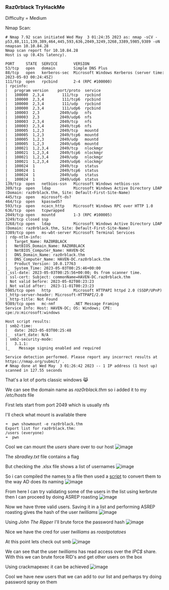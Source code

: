 <h3> Raz0rblack TryHackMe </h3>

Difficulty = Medium

Nmap Scan:

```
# Nmap 7.92 scan initiated Wed May  3 01:24:35 2023 as: nmap -sCV -p53,88,111,139,389,464,445,593,636,2049,3249,3268,3389,5985,9389 -oN nmapsan 10.10.84.28
Nmap scan report for 10.10.84.28
Host is up (0.43s latency).

PORT     STATE  SERVICE       VERSION
53/tcp   open   domain        Simple DNS Plus
88/tcp   open   kerberos-sec  Microsoft Windows Kerberos (server time: 2023-05-03 00:24:45Z)
111/tcp  open   rpcbind       2-4 (RPC #100000)
| rpcinfo: 
|   program version    port/proto  service
|   100000  2,3,4        111/tcp   rpcbind
|   100000  2,3,4        111/tcp6  rpcbind
|   100000  2,3,4        111/udp   rpcbind
|   100000  2,3,4        111/udp6  rpcbind
|   100003  2,3         2049/udp   nfs
|   100003  2,3         2049/udp6  nfs
|   100003  2,3,4       2049/tcp   nfs
|   100003  2,3,4       2049/tcp6  nfs
|   100005  1,2,3       2049/tcp   mountd
|   100005  1,2,3       2049/tcp6  mountd
|   100005  1,2,3       2049/udp   mountd
|   100005  1,2,3       2049/udp6  mountd
|   100021  1,2,3,4     2049/tcp   nlockmgr
|   100021  1,2,3,4     2049/tcp6  nlockmgr
|   100021  1,2,3,4     2049/udp   nlockmgr
|   100021  1,2,3,4     2049/udp6  nlockmgr
|   100024  1           2049/tcp   status
|   100024  1           2049/tcp6  status
|   100024  1           2049/udp   status
|_  100024  1           2049/udp6  status
139/tcp  open   netbios-ssn   Microsoft Windows netbios-ssn
389/tcp  open   ldap          Microsoft Windows Active Directory LDAP (Domain: raz0rblack.thm, Site: Default-First-Site-Name)
445/tcp  open   microsoft-ds?
464/tcp  open   kpasswd5?
593/tcp  open   ncacn_http    Microsoft Windows RPC over HTTP 1.0
636/tcp  open   tcpwrapped
2049/tcp open   mountd        1-3 (RPC #100005)
3249/tcp closed ssp
3268/tcp open   ldap          Microsoft Windows Active Directory LDAP (Domain: raz0rblack.thm, Site: Default-First-Site-Name)
3389/tcp open   ms-wbt-server Microsoft Terminal Services
| rdp-ntlm-info: 
|   Target_Name: RAZ0RBLACK
|   NetBIOS_Domain_Name: RAZ0RBLACK
|   NetBIOS_Computer_Name: HAVEN-DC
|   DNS_Domain_Name: raz0rblack.thm
|   DNS_Computer_Name: HAVEN-DC.raz0rblack.thm
|   Product_Version: 10.0.17763
|_  System_Time: 2023-05-03T00:25:46+00:00
|_ssl-date: 2023-05-03T00:25:56+00:00; 0s from scanner time.
| ssl-cert: Subject: commonName=HAVEN-DC.raz0rblack.thm
| Not valid before: 2023-05-02T00:23:23
|_Not valid after:  2023-11-01T00:23:23
5985/tcp open   http          Microsoft HTTPAPI httpd 2.0 (SSDP/UPnP)
|_http-server-header: Microsoft-HTTPAPI/2.0
|_http-title: Not Found
9389/tcp open   mc-nmf        .NET Message Framing
Service Info: Host: HAVEN-DC; OS: Windows; CPE: cpe:/o:microsoft:windows

Host script results:
| smb2-time: 
|   date: 2023-05-03T00:25:48
|_  start_date: N/A
| smb2-security-mode: 
|   3.1.1: 
|_    Message signing enabled and required

Service detection performed. Please report any incorrect results at https://nmap.org/submit/ .
# Nmap done at Wed May  3 01:26:42 2023 -- 1 IP address (1 host up) scanned in 127.55 seconds
```

That's a lot of ports classic windows 😹

We can see the domain name as *raz0rblack.thm* so i added it to my */etc/hosts* file

First lets start from port 2049 which is usually nfs

I'll check what mount is available there

```
➜  pwn showmount -e raz0rblack.thm
Export list for raz0rblack.thm:
/users (everyone)
➜  pwn
```

Cool we can mount the *users* share over to our host
![image](https://user-images.githubusercontent.com/127159644/235819021-aaced37f-eb85-452a-86f1-cbf365cf512c.png)

The *sbradley.txt* file contains a flag 

But checking the .xlsx file shows a list of usernames
![image](https://user-images.githubusercontent.com/127159644/235819299-2f9af96d-05af-4974-b445-eec2c89d3365.png)

So i can compiled the names to a file then used a [script](https://github.com/PinkDraconian/CTF-bash-tools/blob/master/scripts/ctf-wordlist-names.sh) to convert them to the way AD does its naming
![image](https://user-images.githubusercontent.com/127159644/235819517-3f661c9a-e1fa-4c42-aca7-8009b41c3e7e.png)

From here I can try validating some of the users in the list using kerbrute then I can proceed by doing ASREP roasting
![image](https://user-images.githubusercontent.com/127159644/235819632-33e33f23-2f02-49f9-a631-80a4927e3deb.png)

Now we have three valid users. Saving it in a list and performing ASREP roasting gives the hash of the user *twilliams*
![image](https://user-images.githubusercontent.com/127159644/235819820-c8aaf949-984e-4183-824b-a57853e5ae51.png)

Using *John The Ripper* I'll brute force the password hash
![image](https://user-images.githubusercontent.com/127159644/235819889-c1878002-88a3-41f8-85ee-0eedc8744f57.png)

Nice we have the cred for user *twilliams* as *roastpotatoes*

At this point lets check out smb
![image](https://user-images.githubusercontent.com/127159644/235820151-adc3014a-d538-451c-9344-5346da3ec970.png)

We can see that the user *twilliams* has read access over the *IPC$* share. With this we can brute force RID's and get other users on the box

Using crackmapexec it can be achieved 
![image](https://user-images.githubusercontent.com/127159644/235820397-31a98f54-3022-485c-9dae-78cdf7925697.png)

Cool we have new users that we can add to our list and perharps try doing password spray on them



